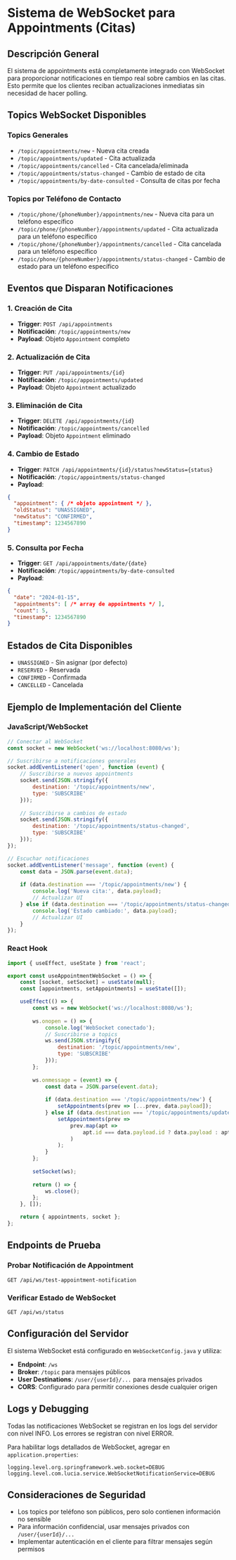 # Sistema de WebSocket para Appointments (Citas)

## Descripción General

El sistema de appointments está completamente integrado con WebSocket para proporcionar notificaciones en tiempo real sobre cambios en las citas. Esto permite que los clientes reciban actualizaciones inmediatas sin necesidad de hacer polling.

## Topics WebSocket Disponibles

### Topics Generales

- `/topic/appointments/new` - Nueva cita creada
- `/topic/appointments/updated` - Cita actualizada
- `/topic/appointments/cancelled` - Cita cancelada/eliminada
- `/topic/appointments/status-changed` - Cambio de estado de cita
- `/topic/appointments/by-date-consulted` - Consulta de citas por fecha

### Topics por Teléfono de Contacto

- `/topic/phone/{phoneNumber}/appointments/new` - Nueva cita para un teléfono específico
- `/topic/phone/{phoneNumber}/appointments/updated` - Cita actualizada para un teléfono específico
- `/topic/phone/{phoneNumber}/appointments/cancelled` - Cita cancelada para un teléfono específico
- `/topic/phone/{phoneNumber}/appointments/status-changed` - Cambio de estado para un teléfono específico

## Eventos que Disparan Notificaciones

### 1. Creación de Cita
- **Trigger**: `POST /api/appointments`
- **Notificación**: `/topic/appointments/new`
- **Payload**: Objeto `Appointment` completo

### 2. Actualización de Cita
- **Trigger**: `PUT /api/appointments/{id}`
- **Notificación**: `/topic/appointments/updated`
- **Payload**: Objeto `Appointment` actualizado

### 3. Eliminación de Cita
- **Trigger**: `DELETE /api/appointments/{id}`
- **Notificación**: `/topic/appointments/cancelled`
- **Payload**: Objeto `Appointment` eliminado

### 4. Cambio de Estado
- **Trigger**: `PATCH /api/appointments/{id}/status?newStatus={status}`
- **Notificación**: `/topic/appointments/status-changed`
- **Payload**: 
```json
{
  "appointment": { /* objeto appointment */ },
  "oldStatus": "UNASSIGNED",
  "newStatus": "CONFIRMED",
  "timestamp": 1234567890
}
```

### 5. Consulta por Fecha
- **Trigger**: `GET /api/appointments/date/{date}`
- **Notificación**: `/topic/appointments/by-date-consulted`
- **Payload**:
```json
{
  "date": "2024-01-15",
  "appointments": [ /* array de appointments */ ],
  "count": 5,
  "timestamp": 1234567890
}
```

## Estados de Cita Disponibles

- `UNASSIGNED` - Sin asignar (por defecto)
- `RESERVED` - Reservada
- `CONFIRMED` - Confirmada
- `CANCELLED` - Cancelada

## Ejemplo de Implementación del Cliente

### JavaScript/WebSocket

```javascript
// Conectar al WebSocket
const socket = new WebSocket('ws://localhost:8080/ws');

// Suscribirse a notificaciones generales
socket.addEventListener('open', function (event) {
    // Suscribirse a nuevos appointments
    socket.send(JSON.stringify({
        destination: '/topic/appointments/new',
        type: 'SUBSCRIBE'
    }));
    
    // Suscribirse a cambios de estado
    socket.send(JSON.stringify({
        destination: '/topic/appointments/status-changed',
        type: 'SUBSCRIBE'
    }));
});

// Escuchar notificaciones
socket.addEventListener('message', function (event) {
    const data = JSON.parse(event.data);
    
    if (data.destination === '/topic/appointments/new') {
        console.log('Nueva cita:', data.payload);
        // Actualizar UI
    } else if (data.destination === '/topic/appointments/status-changed') {
        console.log('Estado cambiado:', data.payload);
        // Actualizar UI
    }
});
```

### React Hook

```javascript
import { useEffect, useState } from 'react';

export const useAppointmentWebSocket = () => {
    const [socket, setSocket] = useState(null);
    const [appointments, setAppointments] = useState([]);

    useEffect(() => {
        const ws = new WebSocket('ws://localhost:8080/ws');
        
        ws.onopen = () => {
            console.log('WebSocket conectado');
            // Suscribirse a topics
            ws.send(JSON.stringify({
                destination: '/topic/appointments/new',
                type: 'SUBSCRIBE'
            }));
        };
        
        ws.onmessage = (event) => {
            const data = JSON.parse(event.data);
            
            if (data.destination === '/topic/appointments/new') {
                setAppointments(prev => [...prev, data.payload]);
            } else if (data.destination === '/topic/appointments/updated') {
                setAppointments(prev => 
                    prev.map(apt => 
                        apt.id === data.payload.id ? data.payload : apt
                    )
                );
            }
        };
        
        setSocket(ws);
        
        return () => {
            ws.close();
        };
    }, []);

    return { appointments, socket };
};
```

## Endpoints de Prueba

### Probar Notificación de Appointment
```
GET /api/ws/test-appointment-notification
```

### Verificar Estado de WebSocket
```
GET /api/ws/status
```

## Configuración del Servidor

El sistema WebSocket está configurado en `WebSocketConfig.java` y utiliza:

- **Endpoint**: `/ws`
- **Broker**: `/topic` para mensajes públicos
- **User Destinations**: `/user/{userId}/...` para mensajes privados
- **CORS**: Configurado para permitir conexiones desde cualquier origen

## Logs y Debugging

Todas las notificaciones WebSocket se registran en los logs del servidor con nivel INFO. Los errores se registran con nivel ERROR.

Para habilitar logs detallados de WebSocket, agregar en `application.properties`:

```properties
logging.level.org.springframework.web.socket=DEBUG
logging.level.com.lucia.service.WebSocketNotificationService=DEBUG
```

## Consideraciones de Seguridad

- Los topics por teléfono son públicos, pero solo contienen información no sensible
- Para información confidencial, usar mensajes privados con `/user/{userId}/...`
- Implementar autenticación en el cliente para filtrar mensajes según permisos




